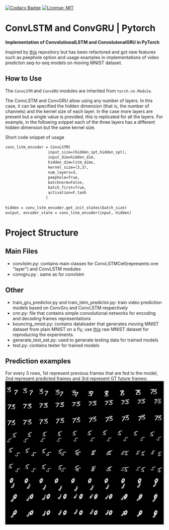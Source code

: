 [![Codacy Badge](https://app.codacy.com/project/badge/Grade/8dd11ea5f7ea4e19b66f2c6072e97252)](https://www.codacy.com/manual/andriyserdega/convlstmgru?utm_source=github.com&amp;utm_medium=referral&amp;utm_content=aserdega/convlstmgru&amp;utm_campaign=Badge_Grade)
[![License: MIT](https://img.shields.io/badge/License-MIT-yellow.svg)](https://opensource.org/licenses/MIT)
# ConvLSTM and ConvGRU | Pytorch
**Implementation of ConvolutionalLSTM and ConvolutonalGRU in PyTorch**

Inspired by [this](https://github.com/ndrplz/ConvLSTM_pytorch) repository but has been refactored and got new features such as peephole option and usage examples in implementations of video predicton seq-to-seq models on moving MNIST dataset.

## How to Use
The `ConvLSTM` and `ConvGRU` modules are inherited from `torch.nn.Module`.

The ConvLSTM and ConvGRU allow using any number of layers. In this case, it can be specified the hidden dimension (that is, the number of channels) and the kernel size of each layer. In the case more layers are present but a single value is provided, this is replicated for all the layers. For example, in the following snippet each of the three layers has a different hidden dimension but the same kernel size.

Short code snippet of usage
```
conv_lstm_encoder = ConvLSTM(
                   input_size=(hidden_spt,hidden_spt),
                   input_dim=hidden_dim,
                   hidden_dim=lstm_dims,
                   kernel_size=(3,3),
                   num_layers=3,
                   peephole=True,
                   batchnorm=False,
                   batch_first=True,
                   activation=F.tanh
                  )
                  
hidden = conv_lstm_encoder.get_init_states(batch_size)
output, encoder_state = conv_lstm_encoder(input, hidden)
```

# Project Structure
## Main Files
- convlstm.py: contains main classes for ConvLSTMCell(represents one "layer") and ConvLSTM modules
- convgru.py : same as for convlstm
## Other
- train_gru_predictor.py and train_lstm_predictor.py: train video prediction models based on ConvGru and ConvLSTM respectively
- cnn.py: file that contains simple convolutional networks for encoding and decoding frames representations
- bouncing_mnist.py: contains dataloader that generates moving MNIST dataset from plain MNIST on a fly, use [this](https://www.dropbox.com/s/xt93tn9cstf85w1/mnist.h5?dl=0) raw MNIST dataset for reproducing the experiments.
- generate_test_set.py: used to generate testing data for trained models
- test.py: contains tester for trained models

## Prediction examples
For every 3 rows, 1st represent previous frames that are fed to the model, 2nd represent predicted frames and 3rd represent GT future frames:
![Predictions](example.png)
